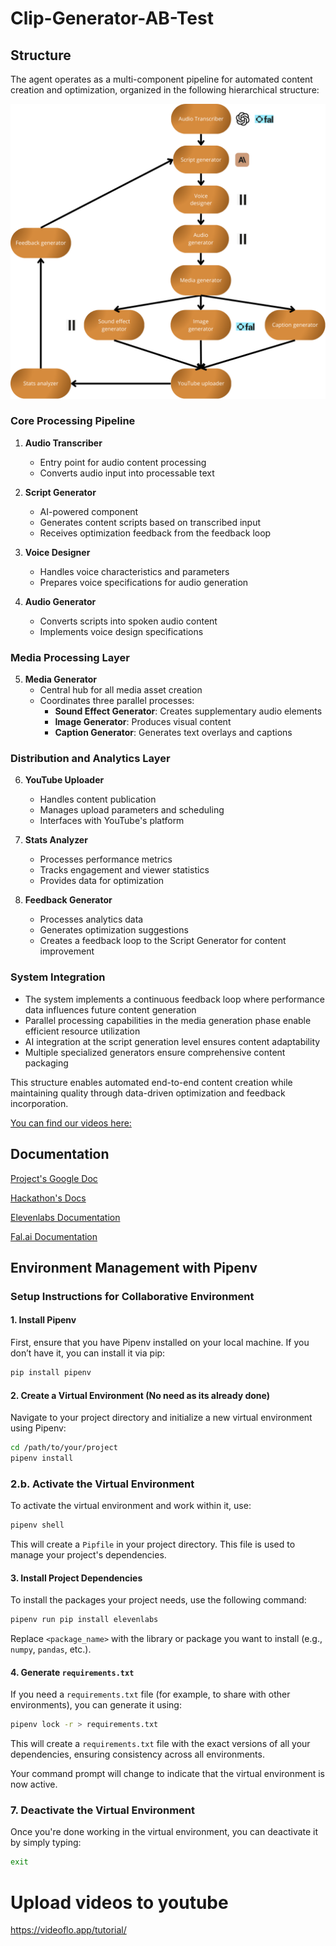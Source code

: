 # Clip-Generator-AB-Test

## Structure

The agent operates as a multi-component pipeline for automated content creation and optimization, organized in the following hierarchical structure:

![Agent System Structure](docs_media/agent.png)

### Core Processing Pipeline

1. **Audio Transcriber**
   - Entry point for audio content processing
   - Converts audio input into processable text

2. **Script Generator**
   - AI-powered component
   - Generates content scripts based on transcribed input
   - Receives optimization feedback from the feedback loop

3. **Voice Designer**
   - Handles voice characteristics and parameters
   - Prepares voice specifications for audio generation

4. **Audio Generator**
   - Converts scripts into spoken audio content
   - Implements voice design specifications

### Media Processing Layer

5. **Media Generator**
   - Central hub for all media asset creation
   - Coordinates three parallel processes:
     - **Sound Effect Generator**: Creates supplementary audio elements
     - **Image Generator**: Produces visual content
     - **Caption Generator**: Generates text overlays and captions

### Distribution and Analytics Layer

6. **YouTube Uploader**
   - Handles content publication
   - Manages upload parameters and scheduling
   - Interfaces with YouTube's platform

7. **Stats Analyzer**
   - Processes performance metrics
   - Tracks engagement and viewer statistics
   - Provides data for optimization

8. **Feedback Generator**
   - Processes analytics data
   - Generates optimization suggestions
   - Creates a feedback loop to the Script Generator for content improvement

### System Integration

- The system implements a continuous feedback loop where performance data influences future content generation
- Parallel processing capabilities in the media generation phase enable efficient resource utilization
- AI integration at the script generation level ensures content adaptability
- Multiple specialized generators ensure comprehensive content packaging

This structure enables automated end-to-end content creation while maintaining quality through data-driven optimization and feedback incorporation.

[You can find our videos here:](docs_media/final_video_with_text.mp4)

## Documentation

[Project's Google Doc](https://docs.google.com/document/d/1bOnIdPGhDHB_Nl-u1p_v7Dn0aMATKQhH4lao0ZH_BjA/edit?tab=t.0)

[Hackathon's Docs](https://docs.google.com/document/d/1fsxiceA97FyWSx8uWC0ulPF6cY7Biusy0dgbcHdMzlk/edit?pli=1&tab=t.0)

[Elevenlabs Documentation](https://docingest.com/docs/elevenlabs.io)

[Fal.ai Documentation](https://docingest.com/docs/docs.fal.ai)

## Environment Management with Pipenv

### Setup Instructions for Collaborative Environment

#### 1. Install Pipenv

First, ensure that you have Pipenv installed on your local machine. If you don’t have it, you can install it via pip:

```bash
pip install pipenv
```

#### 2. Create a Virtual Environment (No need as its already done)

Navigate to your project directory and initialize a new virtual environment using Pipenv:

```bash
cd /path/to/your/project
pipenv install
```

### 2.b. Activate the Virtual Environment

To activate the virtual environment and work within it, use:

```bash
pipenv shell
```

This will create a `Pipfile` in your project directory. This file is used to manage your project's dependencies.

#### 3. Install Project Dependencies

To install the packages your project needs, use the following command:

```bash
pipenv run pip install elevenlabs
```

Replace `<package_name>` with the library or package you want to install (e.g., `numpy`, `pandas`, etc.).

#### 4. Generate `requirements.txt`

If you need a `requirements.txt` file (for example, to share with other environments), you can generate it using:

```bash
pipenv lock -r > requirements.txt
```

This will create a `requirements.txt` file with the exact versions of all your dependencies, ensuring consistency across all environments.

Your command prompt will change to indicate that the virtual environment is now active.

### 7. Deactivate the Virtual Environment

Once you're done working in the virtual environment, you can deactivate it by simply typing:

```bash
exit
```

# Upload videos to youtube

<https://videoflo.app/tutorial/>
